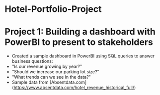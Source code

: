 # Hotel-Portfolio-Project

# Project 1: Building a dashboard with PowerBI to present to stakeholders
* Created a sample dashboard in PowerBI using SQL queries to answer business questions:
* "Is our revenue growing by year?"
* "Should we increase our parking lot size?"
* "What trends can we see in the data?"
* Sample data from [Absentdata.com] (https://www.absentdata.com/hotel_revenue_historical_full/)
